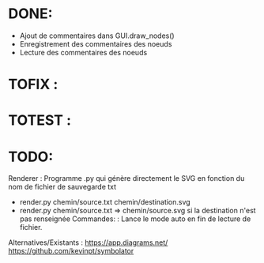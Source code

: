 # DONE:
+ Ajout de commentaires dans GUI.draw_nodes()
+ Enregistrement des commentaires des noeuds
+ Lecture des commentaires des noeuds

# TOFIX :

# TOTEST :

# TODO:
Renderer : Programme .py qui génère directement le SVG en fonction du nom de fichier de sauvegarde txt
  + render.py chemin/source.txt chemin/destination.svg
  + render.py chemin/source.txt => chemin/source.svg si la destination n'est pas renseignée
Commandes:
<Auto> : Lance le mode auto en fin de lecture de fichier.

Alternatives/Existants : 
https://app.diagrams.net/
https://github.com/kevinpt/symbolator


